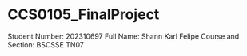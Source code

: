 # CCS0105_FinalProject

Student Number: 202310697
Full Name: Shann Karl Felipe
Course and Section: BSCSSE TN07
